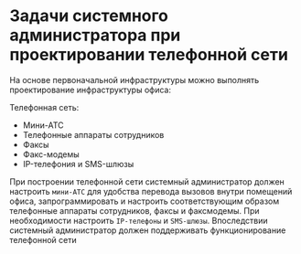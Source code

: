 # Задачи системного администратора при проектировании телефонной сети

На основе первоначальной инфраструктуры можно выполнять проектирование инфраструктуры офиса:

Телефонная сеть:

- Мини-АТС
- Телефонные аппараты сотрудников
- Факсы
- Факс-модемы
- IP-телефония и SMS-шлюзы

При построении телефонной сети системный администратор должен настроить `мини-АТС` для удобства перевода вызовов внутри помещений офиса, запрограммировать и настроить соответствующим образом
телефонные аппараты сотрудников, факсы и факсмодемы. При необходимости настроить `IP-телефоны` и `SMS-шлюзы`. Впоследствии системный администратор должен поддерживать функционирование телефонной сети

